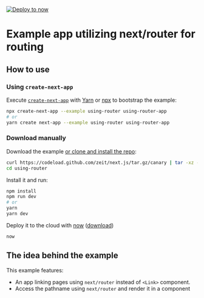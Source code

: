 [![Deploy to now](https://deploy.now.sh/static/button.svg)](https://deploy.now.sh/?repo=https://github.com/zeit/next.js/tree/master/examples/using-router)
# Example app utilizing next/router for routing

## How to use

### Using `create-next-app`

Execute [`create-next-app`](https://github.com/segmentio/create-next-app) with [Yarn](https://yarnpkg.com/lang/en/docs/cli/create/) or [npx](https://github.com/zkat/npx#readme) to bootstrap the example:

```bash
npx create-next-app --example using-router using-router-app
# or
yarn create next-app --example using-router using-router-app
```

### Download manually

Download the example [or clone and install the repo](https://github.com/zeit/next.js):

```bash
curl https://codeload.github.com/zeit/next.js/tar.gz/canary | tar -xz --strip=2 next.js-canary/examples/using-router
cd using-router
```

Install it and run:

```bash
npm install
npm run dev
# or
yarn
yarn dev
```

Deploy it to the cloud with [now](https://zeit.co/now) ([download](https://zeit.co/download))

```bash
now
```

## The idea behind the example

This example features:

* An app linking pages using `next/router` instead of `<Link>` component.
* Access the pathname using `next/router` and render it in a component
